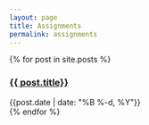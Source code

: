 ```yaml
---
layout: page
title: Assignments
permalink: assignments
---
```


{% for post in site.posts %}
  <div class="py-1">
    <h3><a href="{{site.baseurl}}{{ post.url }}">{{ post.title}}</a></h3>
    <div class="text-sm text-gray-400">{{post.date | date: "%B %-d, %Y"}}</div>
  </div>
{% endfor %}